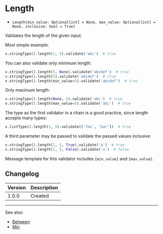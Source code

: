 # Length

- `Length(min_value: Optional[int] = None, max_value: Optional[int] = None, inclusive: bool = True)`

Validates the length of the given input.

Most simple example:

```python
v.stringType().length(1, 5).validate('abc')  # true
```

You can also validate only minimum length:

```python
v.stringType().length(5, None).validate('abcdef')  # true
v.stringType().length(5).validate('abcdef')  # true
v.stringType().length(min_value=5).validate('abcdef')  # true
```

Only maximum length:

```python
v.stringType().length(None, 5).validate('abc')  # true
v.stringType().length(max_value=5).validate('abc')  # true
```

The type as the first validator in a chain is a good practice,
since length accepts many types:

```python
v.listType().length(1, 5).validate(['foo', 'bar'])  # true
```

A third parameter may be passed to validate the passed values inclusive:

```python
v.stringType().length(1, 5, True).validate('a')  # true
v.stringType().length(1, 5, False).validate('a')  # false
```

Message template for this validator includes `{min_value}` and `{max_value}`.

## Changelog

Version | Description
--------|-------------
  1.0.0 | Created

***
See also:

- [Between](Between.md)
- [Min](Min.md)